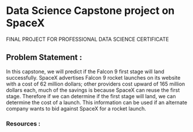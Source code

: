 # Data Science Capstone project on SpaceX 
FINAL PROJECT FOR PROFESSIONAL DATA SCIENCE CERTIFICATE

<h2>Problem Statement : </h2>
<p>In this capstone, we will predict if the Falcon 9 first stage will land successfully. SpaceX advertises Falcon 9 rocket launches on its website with a cost of 62 million dollars; other providers cost upward of 165 million dollars each, much of the savings is because SpaceX can reuse the first stage. Therefore if we can determine if the first stage will land, we can determine the cost of a launch. This information can be used if an alternate company wants to bid against SpaceX for a rocket launch.</p>

<h3>Resources :</h3>
